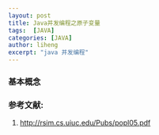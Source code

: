 ```yaml
---
layout: post
title: Java并发编程之原子变量
tags:  [JAVA]
categories: [JAVA]
author: liheng
excerpt: "java 并发编程"
---
```


### 基本概念


### 参考文献:
1. http://rsim.cs.uiuc.edu/Pubs/popl05.pdf
